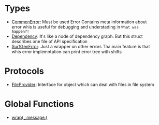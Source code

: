 # Types

  - [CommonError](./CommonError):
    Must be used Error
    Contains meta information about error
    whis is useful for debugging and understading in `What was happen?!`
  - [Dependency](./Dependency):
    It's like a node of dependency graph.
    But this struct describes one file of API specification
  - [SurfGenError](./SurfGenError):
    Just a wrapper on other errors
    Tha main feature is that whis error implemntation can print error tree with shifts

# Protocols

  - [FileProvider](./FileProvider):
    Interface for object which can deal with files in file system

# Global Functions

  - [wrap(\_:​message:​)](./wrap\(_:message:\))
